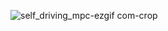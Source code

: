 ![self_driving_mpc-ezgif com-crop](https://github.com/anirudhp3010/DOExtraCredit/assets/128007598/3bcd6dc5-e125-4fce-a6ee-385ece609e8a)
